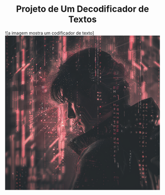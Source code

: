 <h1 align="center"> Projeto de Um Decodificador de Textos </h1>

![a imagem mostra um codificador de texto]<img src="./assets/cypher.png">
